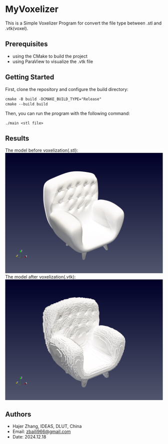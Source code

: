 # MyVoxelizer
This is a Simple Voxelizer Program for convert the file type between .stl and .vtk(voxel).
## Prerequisites

* using the CMake to build the project
* using ParaView to visualize the .vtk file

## Getting Started

First, clone the repository and configure the build directory:
```
cmake -B build -DCMAKE_BUILD_TYPE="Release"
cmake --build build
```
Then, you can run the program with the following command:
```
./main <stl file>
```

## Results

The model before voxelization(.stl):
![image](./doc/stl.png)
The model after voxelization(.vtk):
![image](./doc/128.png)

## Authors
* Hajer Zhang, IDEAS, DLUT, China
* Email: zbaili966@gmail.com
* Date: 2024.12.18


